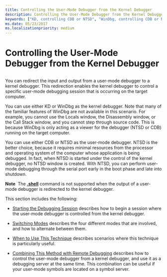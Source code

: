 ```yaml
---
title: Controlling the User-Mode Debugger from the Kernel Debugger
description: Controlling the User-Mode Debugger from the Kernel Debugger
keywords: ["KD, controlling CDB or NTSD", "WinDbg, controlling CDB or NTSD", "CDB, redirecting control to the kernel debugger", "NTSD, redirecting control to the kernel debugger", "redirecting user-mode output to the kernel debugger", "controlling the user-mode debugger from the kernel debugger", "controlling the user-mode debugger from the kernel debugger, overview", "controlling the user-mode debugger from the kernel debugger, sleep mode", "sleep mode"]
ms.date: 05/23/2017
ms.localizationpriority: medium
---
```


# Controlling the User-Mode Debugger from the Kernel Debugger


## <span id="ddk_controlling_the_user_mode_debugger_from_the_kernel_debugger_dbg"></span><span id="DDK_CONTROLLING_THE_USER_MODE_DEBUGGER_FROM_THE_KERNEL_DEBUGGER_DBG"></span>


You can redirect the input and output from a user-mode debugger to a kernel debugger. This redirection enables the kernel debugger to control a specific user-mode debugging session that is occurring on the target computer.

You can use either KD or WinDbg as the kernel debugger. Note that many of the familiar features of WinDbg are not available in this scenario. For example, you cannot use the Locals window, the Disassembly window, or the Call Stack window, and you cannot step through source code. This is because WinDbg is only acting as a viewer for the debugger (NTSD or CDB) running on the target computer.

You can use either CDB or NTSD as the user-mode debugger. NTSD is the better choice, because it requires minimal resources from the processor and operating system of the computer whose application is being debugged. In fact, when NTSD is started under the control of the kernel debugger, no NTSD window is created. With NTSD, you can perform user-mode debugging through the serial port early in the boot phase and late into shutdown.

**Note**  The [**.shell**](-shell--command-shell-.md) command is not supported when the output of a user-mode debugger is redirected to the kernel debugger.

 

This section includes the following:

-   [Starting the Debugging Session](starting-the-debugging-session.md) describes how to begin a session where the user-mode debugger is controlled from the kernel debugger.

-   [Switching Modes](switching-modes.md) describes the four different modes that are involved, and how to alternate between them.

-   [When to Use This Technique](when-to-use-this-technique.md) describes scenarios where this technique is particularly useful.

-   [Combining This Method with Remote Debugging](combining-this-method-with-remote-debugging.md) describes how to control the user-mode debugger from a kernel debugger, and use it as a debugging server at the same time. This combination can be useful if your user-mode symbols are located on a symbol server.

 

 





